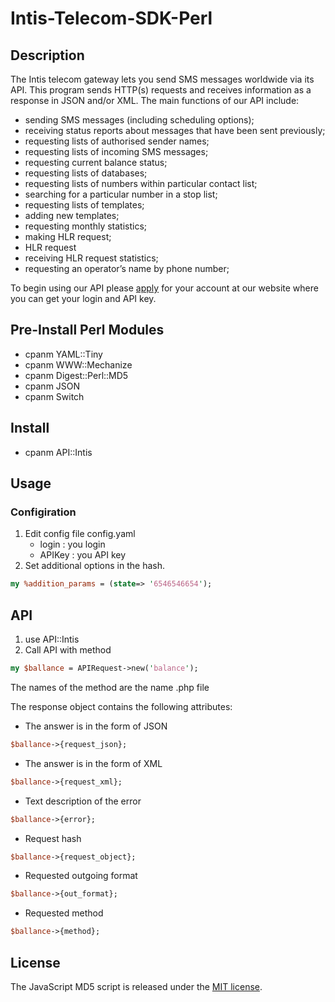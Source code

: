 # Intis-Telecom-SDK-Perl


## Description
The Intis telecom gateway lets you send SMS messages worldwide via its API. This program sends HTTP(s) requests and receives information as a response in JSON and/or XML. The main functions of our API include:

* sending SMS messages (including scheduling options);
* receiving status reports about messages that have been sent previously;
* requesting lists of authorised sender names;
* requesting lists of incoming SMS messages;
* requesting current balance status;
* requesting lists of databases;
* requesting lists of numbers within particular contact list;
* searching for a particular number in a stop list;
* requesting lists of templates;
* adding new templates;
* requesting monthly statistics;
* making HLR request;
* HLR request
* receiving HLR request statistics;
* requesting an operator’s name by phone number;

To begin using our API please [apply](https://go.intistele.com/external/client/register/) for your account at our website where you can get your login and API key.

## Pre-Install Perl Modules

* cpanm YAML::Tiny
* cpanm WWW::Mechanize
* cpanm Digest::Perl::MD5
* cpanm JSON
* cpanm Switch

## Install

* cpanm API::Intis

## Usage

### Configiration

1. Edit  config file config.yaml
    * login : you login
    * APIKey : you API key
2.  Set additional options in the hash.
```perl
my %addition_params = (state=> '6546546654');
```


## API
1. use API::Intis
2. Call API with method
```perl
my $ballance = APIRequest->new('balance');
```

The names of the method are the name .php file

The response object contains the following attributes:

* The answer is in the form of JSON
```perl
$ballance->{request_json};
```
* The answer is in the form of XML
```perl
$ballance->{request_xml};
```
* Text description of the error
```perl
$ballance->{error};
```
* Request hash
```perl
$ballance->{request_object};
```
* Requested outgoing format
```perl
$ballance->{out_format};
```
* Requested method
```perl
$ballance->{method};
```

## License
The JavaScript MD5 script is released under the
[MIT license](http://www.opensource.org/licenses/MIT).